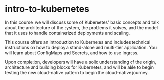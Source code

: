 intro-to-kubernetes
===================

In this course, we will discuss some of Kubernetes' basic concepts and talk about the architecture of the system, the problems it solves, and the model that it uses to handle containerized deployments and scaling.

This course offers an introduction to Kubernetes and includes technical instructions on how to deploy a stand-alone and multi-tier application. You will learn about ConfigMaps and Secrets, and how to use Ingress.

Upon completion, developers will have a solid understanding of the origin, architecture and building blocks for Kubernetes, and will be able to begin testing the new cloud-native pattern to begin the cloud-native journey.
